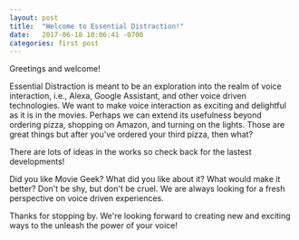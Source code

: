 ```yaml
---
layout: post
title:  "Welcome to Essential Distraction!"
date:   2017-06-18 10:06:41 -0700
categories: first post
---
```

Greetings and welcome!

Essential Distraction is meant to be an exploration into the realm of voice interaction, i.e., Alexa, Google Assistant, and other voice driven technologies.  We want to make voice interaction as exciting and delightful as it is in the movies. Perhaps we can extend its usefulness beyond ordering pizza, shopping on Amazon, and turning on the lights.  Those are great things but after you've ordered your third pizza, then what? 

There are lots of ideas in the works so check back for the lastest developments!

Did you like Movie Geek?  What did you like about it?  What would make it better? Don't be shy, but don't be cruel.  We are always looking for a fresh perspective on voice driven experiences.

Thanks for stopping by. We're looking forward to creating new and exciting ways to the unleash the power of your voice!
